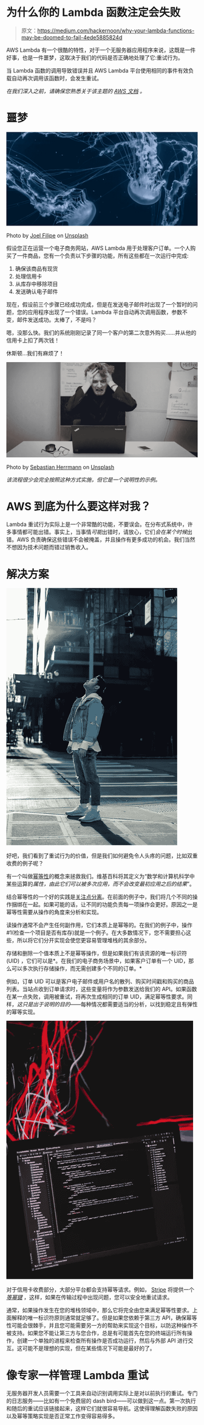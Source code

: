 # 为什么你的 Lambda 函数注定会失败

> 原文：<https://medium.com/hackernoon/why-your-lambda-functions-may-be-doomed-to-fail-4ede5885824d>

AWS Lambda 有一个很酷的特性，对于一个无服务器应用程序来说，这既是一件好事，也是一件噩梦，这取决于我们的代码是否正确地处理了它:重试行为。

当 Lambda 函数的调用导致错误并且 AWS Lambda 平台使用相同的事件有效负载自动再次调用该函数时，会发生重试。

*在我们深入之前，请确保您熟悉关于该主题的* [*AWS 文档*](https://docs.aws.amazon.com/lambda/latest/dg/retries-on-errors.html) *。*

# 噩梦

![](img/1d58d7a1346e8276ca3f8925fedb7d3b.png)

Photo by [Joel Filipe](https://unsplash.com/photos/_AjqGGafofE?utm_source=unsplash&utm_medium=referral&utm_content=creditCopyText) on [Unsplash](https://unsplash.com/search/photos/storm?utm_source=unsplash&utm_medium=referral&utm_content=creditCopyText)

假设您正在运营一个电子商务网站，AWS Lambda 用于处理客户订单。一个人购买了一件商品，您有一个负责以下步骤的功能，所有这些都在一次运行中完成:

1.  确保该商品有现货
2.  处理信用卡
3.  从库存中移除项目
4.  发送确认电子邮件

现在，假设前三个步骤已经成功完成，但是在发送电子邮件时出现了一个暂时的问题，您的应用程序出现了一个错误。Lambda 平台自动再次调用函数，参数不变，邮件发送成功。太棒了，不是吗？

嗯，没那么快。我们的系统刚刚记录了同一个客户的第二次意外购买……并从他的信用卡上扣了两次钱！

休斯顿…我们有麻烦了！

![](img/856e7d723c81f6838b84035cd2960a2e.png)

Photo by [Sebastian Herrmann](https://unsplash.com/photos/jzTQVxCyKYs?utm_source=unsplash&utm_medium=referral&utm_content=creditCopyText) on [Unsplash](https://unsplash.com/search/photos/houston-problem?utm_source=unsplash&utm_medium=referral&utm_content=creditCopyText)

*该流程很少会完全按照这种方式实施，但它是一个说明性的示例。*

# AWS 到底为什么要这样对我？

Lambda 重试行为实际上是一个非常酷的功能，不要误会。在分布式系统中，许多事情都可能出错。事实上，当事情*可能*出错时，请放心，它们*会在某个时候*出错。AWS 负责确保这些错误不会被掩盖，并且操作有更多成功的机会。我们当然不想因为技术问题而错过销售收入。

# 解决方案

![](img/7ec91c76b66bc006d3c86fcf24ae1241.png)

好吧，我们看到了重试行为的价值，但是我们如何避免令人头疼的问题，比如双重收费的例子呢？

有一个叫做[幂等性](https://en.wikipedia.org/wiki/Idempotence)的概念来拯救我们。维基百科将其定义为“数学和计算机科学中某些运算的*属性，由此它们可以被多次应用，而不会改变最初应用之后的结果*”。

结合幂等性的一个好的实践是[关注点分离](https://en.wikipedia.org/wiki/Separation_of_concerns)。在前面的例子中，我们将几个不同的操作捆绑在一起。如果可能的话，让不同的功能负责每一项操作会更好。原因之一是幂等性需要从操作的角度来分析和实现。

读操作通常不会产生任何副作用，它们本质上是幂等的。在我们的例子中，操作#1(检查一个项目是否有库存)就是一个例子。在大多数情况下，您不需要担心这些，所以将它们分开实现会使您更容易管理堆栈的其余部分。

存储和删除一个值本质上不是幂等操作，但是如果我们有该资源的唯一标识符(UID) ，它们可以是*。在我们的电子商务场景中，如果客户订单有一个 UID，那么可以多次执行存储操作，而无需创建多个不同的订单。*

例如，订单 UID 可以是客户电子邮件或用户名的散列、购买时间戳和购买的商品列表。当站点收到订单请求时，这些变量将作为参数发送给我们的 API。如果函数在某一点失败，调用被重试，将再次生成相同的订单 UID，满足幂等性要求。同样，*这只是出于说明的目的*——每种情况都需要适当的分析，以找到稳定且有弹性的幂等实现。

![](img/f54095b83113ffd4d5b9af33a393657c.png)

对于信用卡收费部分，大部分平台都会支持幂等请求。例如， [Stripe](https://stripe.com/) 将提供一个 [*等幂键*](https://stripe.com/docs/api/idempotent_requests) ，这样，如果在传输过程中出现问题，您可以安全地重试请求。

通常，如果操作发生在您的堆栈领域中，那么它将完全由您来满足幂等性要求。上面解释的唯一标识符原则通常就足够了。但是如果您依赖于第三方 API，确保幂等性可能会很棘手，并且您可能需要另一方的帮助来实现这个目标，以防这种操作不被支持。如果您不能让第三方与您合作，总是有可能首先在您的终端运行所有操作，创建一个单独的进程来检查所有操作是否成功运行，然后与外部 API 进行交互。这可能不是理想的实现，但在某些情况下可能是最好的了。

# 像专家一样管理 Lambda 重试

无服务器开发人员需要一个工具来自动识别调用实际上是对以前执行的重试。专门的日志服务——比如有一个免费层的 dash bird——可以做到这一点。第一次执行和随后的重试应该链接起来，这样它们就很容易导航。这使得理解函数失败的原因以及幂等策略实现是否正常工作变得容易得多。